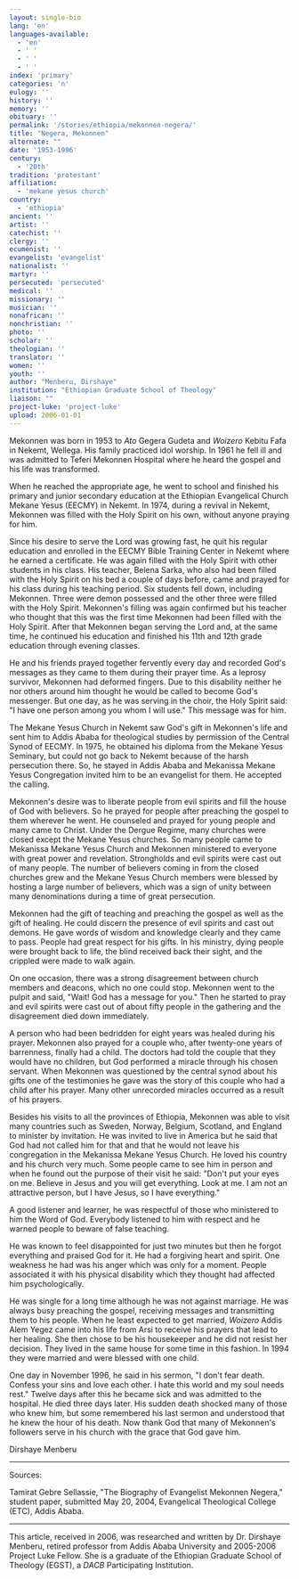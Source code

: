 ```yaml
---
layout: single-bio
lang: 'en'
languages-available:
  - 'en'
  - ' '
  - ' '
  - ' '
index: 'primary'
categories: 'n'
eulogy: ''
history: ''
memory: ''
obituary: ''
permalink: '/stories/ethiopia/mekonnen-negera/'
title: "Negera, Mekonnen"
alternate: ""
date: '1953-1996'
century:
  - '20th'
tradition: 'protestant'
affiliation:
  - 'mekane yesus church'
country:
  - 'ethiopia'
ancient: ''
artist: ''
catechist: ''
clergy: ''
ecumenist: ''
evangelist: 'evangelist'
nationalist: ''
martyr: ''
persecuted: 'persecuted'
medical: ''
missionary: ''
musician: ''
nonafrican: ''
nonchristian: ''
photo: ''
scholar: ''
theologian: ''
translator: ''
women: ''
youth: ''
author: "Menberu, Dirshaye"
institution: "Ethiopian Graduate School of Theology"
liaison: ""
project-luke: 'project-luke'
upload: 2006-01-01
---
```




Mekonnen was born in 1953 to *Ato* Gegera Gudeta and *Woizero* Kebitu Fafa in Nekemt, Wellega. His family practiced idol worship. In 1961 he fell ill and was admitted to Teferi Mekonnen Hospital where he heard the gospel and his life was transformed.

When he reached the appropriate age, he went to school and finished his primary and junior secondary education at the Ethiopian Evangelical Church Mekane Yesus (EECMY) in Nekemt. In 1974, during a revival in Nekemt, Mekonnen was filled with the Holy Spirit on his own, without anyone praying for him.

Since his desire to serve the Lord was growing fast, he quit his regular education and enrolled in the EECMY Bible Training Center in Nekemt where he earned a certificate. He was again filled with the Holy Spirit with other students in his class. His teacher, Belena Sarka, who also had been filled with the Holy Spirit on his bed a couple of days before, came and prayed for his class during his teaching period. Six students fell down, including Mekonnen. Three were demon possessed and the other three were filled with the Holy Spirit. Mekonnen's filling was again confirmed but his teacher who thought that this was the first time Mekonnen had been filled with the Holy Spirit. After that Mekonnen began serving the Lord and, at the same time, he continued his education and finished his 11th and 12th grade education through evening classes.

He and his friends prayed together fervently every day and recorded God's messages as they came to them during their prayer time. As a leprosy survivor, Mekonnen had deformed fingers. Due to this disability neither he nor others around him thought he would be called to become God's messenger. But one day, as he was serving in the choir, the Holy Spirit said: "I have one person among you whom I will use." This message was for him.

The Mekane Yesus Church in Nekemt saw God's gift in Mekonnen's life and sent him to Addis Ababa for theological studies by permission of the Central Synod of EECMY. In 1975, he obtained his diploma from the Mekane Yesus Seminary, but could not go back to Nekemt because of the harsh persecution there. So, he stayed in Addis Ababa and Mekanissa Mekane Yesus Congregation invited him to be an evangelist for them. He accepted the calling.

Mekonnen's desire was to liberate people from evil spirits and fill the house of God with believers. So he prayed for people after preaching the gospel to them wherever he went. He counseled and prayed for young people and many came to Christ. Under the Dergue Regime, many churches were closed except the Mekane Yesus churches. So many people came to Mekanissa Mekane Yesus Church and Mekonnen ministered to everyone with great power and revelation. Strongholds and evil spirits were cast out of many people. The number of believers coming in from the closed churches grew and the Mekane Yesus Church members were blessed by hosting a large number of believers, which was a sign of unity between many denominations during a time of great persecution.

Mekonnen had the gift of teaching and preaching the gospel as well as the gift of healing. He could discern the presence of evil spirits and cast out demons. He gave words of wisdom and knowledge clearly and they came to pass. People had great respect for his gifts. In his ministry, dying people were brought back to life, the blind received back their sight, and the crippled were made to walk again.

On one occasion, there was a strong disagreement between church members and deacons, which no one could stop. Mekonnen went to the pulpit and said, "Wait! God has a message for you." Then he started to pray and evil spirits were cast out of about fifty people in the gathering and the disagreement died down immediately.

A person who had been bedridden for eight years was healed during his prayer. Mekonnen also prayed for a couple who, after twenty-one years of barrenness, finally had a child. The doctors had told the couple that they would have no children, but God performed a miracle through his chosen servant. When Mekonnen was questioned by the central synod about his gifts one of the testimonies he gave was the story of this couple who had a child after his prayer. Many other unrecorded miracles occurred as a result of his prayers.

Besides his visits to all the provinces of Ethiopia, Mekonnen was able to visit many countries such as Sweden, Norway, Belgium, Scotland, and England to minister by invitation. He was invited to live in America but he said that God had not called him for that and that he would not leave his congregation in the Mekanissa Mekane Yesus Church. He loved his country and his church very much. Some people came to see him in person and when he found out the purpose of their visit he said: "Don't put your eyes on me. Believe in Jesus and you will get everything. Look at me. I am not an attractive person, but I have Jesus, so I have everything."

A good listener and learner, he was respectful of those who ministered to him the Word of God. Everybody listened to him with respect and he warned people to beware of false teaching.

He was known to feel disappointed for just two minutes but then he forgot everything and praised God for it. He had a forgiving heart and spirit. One weakness he had was his anger which was only for a moment. People associated it with his physical disability which they thought had affected him psychologically.

He was single for a long time although he was not against marriage. He was always busy preaching the gospel, receiving messages and transmitting them to his people. When he least expected to get married, *Woizero* Addis Alem Yegez came into his life from Arsi to receive his prayers that lead to her healing. She then chose to be his housekeeper and he did not resist her decision. They lived in the same house for some time in this fashion. In 1994 they were married and were blessed with one child.

One day in November 1996, he said in his sermon, "I don't fear death. Confess your sins and love each other. I hate this world and my soul needs rest." Twelve days after this he became sick and was admitted to the hospital. He died three days later. His sudden death shocked many of those who knew him, but some remembered his last sermon and understood that he knew the hour of his death. Now thank God that many of Mekonnen's followers serve in his church with the grace that God gave him.

Dirshaye Menberu

---

Sources:

Tamirat Gebre Sellassie, "The Biography of Evangelist Mekonnen Negera," student paper, submitted May 20, 2004, Evangelical Theological College (ETC), Addis Ababa.

---

This article, received in 2006, was researched and written by Dr. Dirshaye Menberu, retired professor from Addis Ababa University and 2005-2006 Project Luke Fellow. She is a graduate of the Ethiopian Graduate School of Theology (EGST), a *DACB* Participating Institution.
